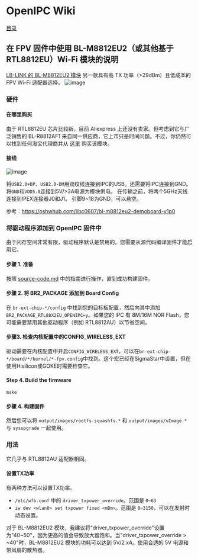 # OpenIPC Wiki
[目录](../README.zh.md)

在 FPV 固件中使用 BL-M8812EU2（或其他基于 RTL8812EU）Wi-Fi 模块的说明 
--- 
[LB-LINK 的 BL-M8812EU2 模块](https://www.lb-link.com/product_36_183.html) 
另一款具有高 TX 功率（>29dBm）且低成本的 FPV Wi-Fi 适配器选择。 
![image](https://github.com/libc0607/openipc-wiki/assets/8705034/8aed1797-8f58-4e8f-95d7-b8d055c3519a)


### 硬件 
#### 在哪里购买 
由于 RTL8812EU 芯片比较新，目前 Aliexpress 上还没有卖家。但考虑到它与广泛销售的 BL-R8812AF1 来自同一供应商，它上市只是时间问题。不过，你仍然可以找到任何淘宝代理商并从 [这里](https://item.taobao.com/item.htm?id=764510955987) 购买该模块。

#### 接线 
![image](https://github.com/libc0607/openipc-wiki/assets/8705034/0511de9a-bd3a-42c1-8f35-0f5ec72a1121)  

将```USB2.0+DP```、```USB2.0-DM```用双绞线连接到IPC的USB。还需要将IPC连接到GND。
将```GND```和```VDD5.0```连接到5V/>3A电源为模块供电。
在传输之前，将两个5GHz天线连接到IPEX连接器J0和J1。
引脚9~18为GND，可以悬空。

参考：https://oshwhub.com/libc0607/bl-m8812eu2-demoboard-v1p0

### 将驱动程序添加到 OpenIPC 固件中 
由于闪存空间非常有限，驱动程序默认是禁用的。您需要从源代码编译固件才能启用它。

#### 步骤 1. 准备 
按照 [source-code.md](https://github.com/libc0607/openipc-wiki/blob/master/en/source-code.md) 中的指南进行操作，直到成功构建固件。

#### 步骤 2. 将 BR2_PACKAGE 添加到 Board Config 
在 ```br-ext-chip-*/config``` 中找到您的目标板配置，然后向其中添加 ```BR2_PACKAGE_RTL88X2EU_OPENIPC=y```。如果您的 IPC 有 8M/16M NOR Flash，您可能需要禁用其他驱动程序（例如 RTL8812AU）以节省空间。

#### 步骤3. 检查内核配置中的CONFIG_WIRELESS_EXT 
驱动需要在内核配置中开启```CONFIG_WIRELESS_EXT```，可以在```br-ext-chip-*/board/*/kernel/*-fpv.config```中找到。这个宏已经在SigmaStar中设置，但在使用Hisilicon或GOKE时需要检查它。

#### Step 4. Build the firmware 
```
make
```
#### 步骤 4. 构建固件 
然后您可以将 ```output/images/rootfs.squashfs.*``` 和 ```output/images/uImage.*``` 与 ```sysupgrade``` 一起使用。

### 用法 
它几乎与 RTL8812AU 适配器相同。

#### 设置TX功率 
有两种方法可以设置TX功率。
- ```/etc/wfb.conf``` 中的 ```driver_txpower_override```。范围是 ```0~63```
- ```iw dev <wlan0> set txpower fixed <mBm>```。范围是 ```0~3150```，可以在发射时动态设置。

对于 BL-M8812EU2 模块，我建议将"driver_txpower_override"设置为"40~50"，因为更高的值会导致放大器饱和。当"driver_txpower_override > ~40"时，BL-M8812EU2 模块的功耗可以达到 5V/2.xA。使用合适的 5V 电源和带风扇的散热器。

